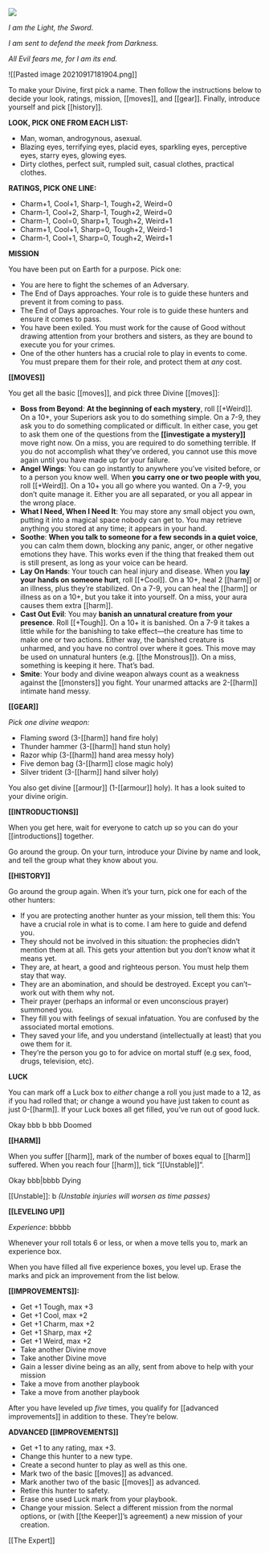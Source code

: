 ![](MotWIMG7.jpeg)

*I am the Light, the Sword.*

*I am sent to defend the meek from Darkness.*

*All Evil fears me, for I am its end.*

![[Pasted image 20210917181904.png]]

To make your Divine, first pick a name. Then follow the instructions below to decide your look, ratings, mission, [[moves]], and [[gear]]. Finally, introduce yourself and pick [[history]].


**LOOK, PICK ONE FROM EACH LIST:**

- Man, woman, androgynous, asexual.
- Blazing eyes, terrifying eyes, placid eyes, sparkling eyes, perceptive eyes, starry eyes, glowing eyes.
- Dirty clothes, perfect suit, rumpled suit, casual clothes, practical clothes.

**RATINGS, PICK ONE LINE:**

- Charm+1, Cool+1, Sharp-1, Tough+2, Weird=0
- Charm-1, Cool+2, Sharp-1, Tough+2, Weird=0
- Charm-1, Cool=0, Sharp+1, Tough+2, Weird+1
- Charm+1, Cool+1, Sharp=0, Tough+2, Weird-1
- Charm-1, Cool+1, Sharp=0, Tough+2, Weird+1

**MISSION**

You have been put on Earth for a purpose. Pick one:

- You are here to fight the schemes of an Adversary.
- The End of Days approaches. Your role is to guide these hunters and prevent it from coming to pass.
- The End of Days approaches. Your role is to guide these hunters and ensure it comes to pass.
- You have been exiled. You must work for the cause of Good without drawing attention from your brothers and sisters, as they are bound to execute you for your crimes.
- One of the other hunters has a crucial role to play in events to come. You must prepare them for their role, and protect them at *any* cost.

**[[MOVES]]**

You get all the basic [[moves]], and pick three Divine [[moves]]:

- **Boss from Beyond**: **At the beginning of each mystery**, roll [[+Weird]]. On a 10+, your Superiors ask you to do something simple. On a 7-9, they ask you to do something complicated or difficult. In either case, you get to ask them one of the questions from the **[[investigate a mystery]]** move right now. On a miss, you are required to do something terrible. If you do not accomplish what they’ve ordered, you cannot use this move again until you have made up for your failure.
- **Angel Wings**: You can go instantly to anywhere you’ve visited before, or to a person you know well. When **you carry one or two people with you**, roll [[+Weird]]. On a 10+ you all go where you wanted. On a 7-9, you don’t quite manage it. Either you are all separated, or you all appear in the wrong place.
- **What I Need, When I Need It**: You may store any small object you own, putting it into a magical space nobody can get to. You may retrieve anything you stored at any time; it appears in your hand.
- **Soothe**: **When** **you talk to someone for a few seconds in a quiet voice**, you can calm them down, blocking any panic, anger, or other negative emotions they have. This works even if the thing that freaked them out is still present, as long as your voice can be heard.
- **Lay On Hands**: Your touch can heal injury and disease. When you **lay your hands on someone hurt**, roll [[+Cool]]. On a 10+, heal 2 [[harm]] or an illness, plus they’re stabilized. On a 7-9, you can heal the [[harm]] or illness as on a 10+, but you take it into yourself. On a miss, your aura causes them extra [[harm]].
- **Cast Out Evil**: You may **banish an unnatural creature from your presence**. Roll [[+Tough]]. On a 10+ it is banished. On a 7-9 it takes a little while for the banishing to take effect—the creature has time to make one or two actions. Either way, the banished creature is unharmed, and you have no control over where it goes. This move may be used on unnatural hunters (e.g. [[the Monstrous]]). On a miss, something is keeping it here. That’s bad.
- **Smite**: Your body and divine weapon always count as a weakness against the [[monsters]] you fight. Your unarmed attacks are 2-[[harm]] intimate hand messy.

**[[GEAR]]**

*Pick one divine weapon:*

- Flaming sword (3-[[harm]] hand fire holy)
- Thunder hammer (3-[[harm]] hand stun holy)
- Razor whip (3-[[harm]] hand area messy holy)
- Five demon bag (3-[[harm]] close magic holy)
- Silver trident (3-[[harm]] hand silver holy)

You also get divine [[armour]] (1-[[armour]] holy). It has a look suited to your divine origin.

**[[INTRODUCTIONS]]**

When you get here, wait for everyone to catch up so you can do your [[introductions]] together.

Go around the group. On your turn, introduce your Divine by name and look, and tell the group what they know about you.

**[[HISTORY]]**

Go around the group again. When it’s your turn, pick one for each of the other hunters:

- If you are protecting another hunter as your mission, tell them this: You have a crucial role in what is to come. I am here to guide and defend you.
- They should not be involved in this situation: the prophecies didn’t mention them at all. This gets your attention but you don’t know what it means yet.
- They are, at heart, a good and righteous person. You must help them stay that way.
- They are an abomination, and should be destroyed. Except you can’t–work out with them why not.
- Their prayer (perhaps an informal or even unconscious prayer) summoned you.
- They fill you with feelings of sexual infatuation. You are confused by the associated mortal emotions.
- They saved your life, and you understand (intellectually at least) that you owe them for it.
- They’re the person you go to for advice on mortal stuff (e.g sex, food, drugs, television, etc).

**LUCK**

You can mark off a Luck box to *either* change a roll you just made to a 12, as if you had rolled that; *or* change a wound you have just taken to count as just 0-[[harm]]. If your Luck boxes all get filled, you’ve run out of good luck.

Okay bbb b bbb Doomed

**[[HARM]]**

When you suffer [[harm]], mark of the number of boxes equal to [[harm]] suffered. When you reach four [[harm]], tick “[[Unstable]]”.

Okay bbb|bbbb Dying

[[Unstable]]: b *(Unstable injuries will worsen as time passes)*

**[[LEVELING UP]]**

*Experience*: bbbbb

Whenever your roll totals 6 or less, or when a move tells you to, mark an experience box.

When you have filled all five experience boxes, you level up. Erase the marks and pick an improvement from the list below.

**[[IMPROVEMENTS]]:**

- Get +1 Tough, max +3
- Get +1 Cool, max +2
- Get +1 Charm, max +2
- Get +1 Sharp, max +2
- Get +1 Weird, max +2
- Take another Divine move
- Take another Divine move
- Gain a lesser divine being as an ally, sent from above to help with your mission
- Take a move from another playbook
- Take a move from another playbook

After you have leveled up *five* times, you qualify for [[advanced improvements]] in addition to these. They’re below.

**ADVANCED [[IMPROVEMENTS]]**

- Get +1 to any rating, max +3.
- Change this hunter to a new type.
- Create a second hunter to play as well as this one.
- Mark two of the basic [[moves]] as advanced.
- Mark another two of the basic [[moves]] as advanced.
- Retire this hunter to safety.
- Erase one used Luck mark from your playbook.
- Change your mission. Select a different mission from the normal options, or (with [[the Keeper]]’s agreement) a new mission of your creation.



[[The Expert]]
